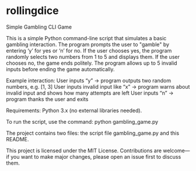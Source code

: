 # rollingdice
Simple Gambling CLI Game

This is a simple Python command-line script that simulates a basic gambling interaction. The program prompts the user to "gamble" by entering ‘y’ for yes or ‘n’ for no. If the user chooses yes, the program randomly selects two numbers from 1 to 5 and displays them. If the user chooses no, the game ends politely. The program allows up to 5 invalid inputs before ending the game automatically.

Example interaction:
User inputs “y” → program outputs two random numbers, e.g. [1, 3]
User inputs invalid input like “x” → program warns about invalid input and shows how many attempts are left
User inputs “n” → program thanks the user and exits

Requirements: Python 3.x (no external libraries needed).

To run the script, use the command:
python gambling_game.py

The project contains two files: the script file gambling_game.py and this README.

This project is licensed under the MIT License. Contributions are welcome—if you want to make major changes, please open an issue first to discuss them.
